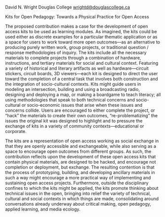 David N. Wright
Douglas College
wrightd@douglascollege.ca

Kits for Open Pedagogy: Towards a Physical Practice for Open Access

The proposed contribution makes a case for the development of open access kits to be used as learning modules. As imagined, the kits could be used either as discrete examples for a particular thematic application or as a space for users to work toward more open outcomes—as an alternative to producing purely written work, group projects, or traditional question / response methodologies of inquiry. The kits include all the necessary materials to complete projects through a combination of hardware, instructions, and tertiary materials for social and cultural context. Featuring a variety of historical and literary artifacts as well as hardware—circuit stickers, circuit boards, 3D viewers—each kit is designed to direct the user toward the completion of a central task that involves both construction and the integration of socio-cultural contexts. Kits might guide users in modeling an intersection, building and using a broadcasting radio, designing and deploying a map, or making a boardgame to teach literacy; all using methodologies that speak to both technical concerns and socio-cultural or socio-economic issues that arise when these issues and concerns collide. Users are encouraged to either complete the project, or “hack” the materials to create their own outcomes, “re-problematizing” the issues the original kit was designed to highlight and to pressure the exchange of kits in a variety of community contexts—educational or corporate.

The kits are a representation of open access working as social exchange in that they are openly accessible and exchangeable, while also serving as a space to encourage open outcomes from different groups. As such, the contribution reflects upon the development of these open access kits that contain physical materials, are designed to be hacked, and encourage not completion or deployment, but exchange. The resulting contention is that the process of prototyping, building, and developing ancillary materials in such a way might encourage a more practical way of implementing and sustaining open access projects. Furthermore, outside the disciplinary confines to which the kits might be applied, the kits promote thinking about technical issues in the open, bringing into relief the variety of technical, cultural and social contexts in which things are made, consolidating around conversations already underway about critical making, open pedagogy, applied learning, and media ecology.
